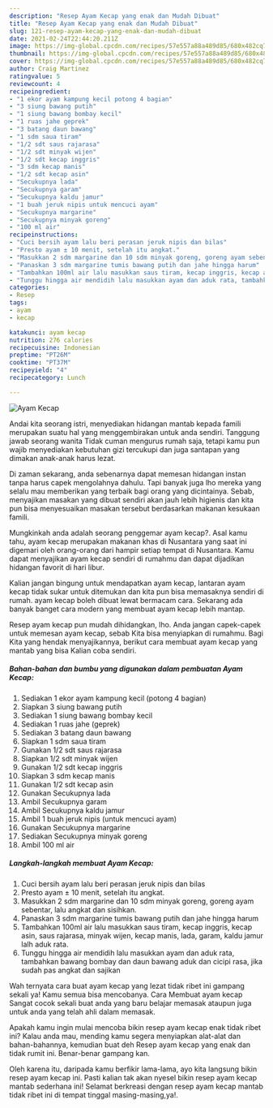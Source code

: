 ```yaml
---
description: "Resep Ayam Kecap yang enak dan Mudah Dibuat"
title: "Resep Ayam Kecap yang enak dan Mudah Dibuat"
slug: 121-resep-ayam-kecap-yang-enak-dan-mudah-dibuat
date: 2021-02-24T22:44:20.211Z
image: https://img-global.cpcdn.com/recipes/57e557a88a489d85/680x482cq70/ayam-kecap-foto-resep-utama.jpg
thumbnail: https://img-global.cpcdn.com/recipes/57e557a88a489d85/680x482cq70/ayam-kecap-foto-resep-utama.jpg
cover: https://img-global.cpcdn.com/recipes/57e557a88a489d85/680x482cq70/ayam-kecap-foto-resep-utama.jpg
author: Craig Martinez
ratingvalue: 5
reviewcount: 4
recipeingredient:
- "1 ekor ayam kampung kecil potong 4 bagian"
- "3 siung bawang putih"
- "1 siung bawang bombay kecil"
- "1 ruas jahe geprek"
- "3 batang daun bawang"
- "1 sdm saua tiram"
- "1/2 sdt saus rajarasa"
- "1/2 sdt minyak wijen"
- "1/2 sdt kecap inggris"
- "3 sdm kecap manis"
- "1/2 sdt kecap asin"
- "Secukupnya lada"
- "Secukupnya garam"
- "Secukupnya kaldu jamur"
- "1 buah jeruk nipis untuk mencuci ayam"
- "Secukupnya margarine"
- "Secukupnya minyak goreng"
- "100 ml air"
recipeinstructions:
- "Cuci bersih ayam lalu beri perasan jeruk nipis dan bilas"
- "Presto ayam ± 10 menit, setelah itu angkat."
- "Masukkan 2 sdm margarine dan 10 sdm minyak goreng, goreng ayam sebentar, lalu angkat dan sisihkan."
- "Panaskan 3 sdm margarine tumis bawang putih dan jahe hingga harum"
- "Tambahkan 100ml air lalu masukkan saus tiram, kecap inggris, kecap asin, saus rajarasa, minyak wijen, kecap manis, lada, garam, kaldu jamur lalh aduk rata."
- "Tunggu hingga air mendidih lalu masukkan ayam dan aduk rata, tambahkan bawang bombay dan daun bawang aduk dan cicipi rasa, jika sudah pas angkat dan sajikan"
categories:
- Resep
tags:
- ayam
- kecap

katakunci: ayam kecap 
nutrition: 276 calories
recipecuisine: Indonesian
preptime: "PT26M"
cooktime: "PT37M"
recipeyield: "4"
recipecategory: Lunch

---
```



![Ayam Kecap](https://img-global.cpcdn.com/recipes/57e557a88a489d85/680x482cq70/ayam-kecap-foto-resep-utama.jpg)

Andai kita seorang istri, menyediakan hidangan mantab kepada famili merupakan suatu hal yang menggembirakan untuk anda sendiri. Tanggung jawab seorang  wanita Tidak cuman mengurus rumah saja, tetapi kamu pun wajib menyediakan kebutuhan gizi tercukupi dan juga santapan yang dimakan anak-anak harus lezat.

Di zaman  sekarang, anda sebenarnya dapat memesan hidangan instan tanpa harus capek mengolahnya dahulu. Tapi banyak juga lho mereka yang selalu mau memberikan yang terbaik bagi orang yang dicintainya. Sebab, menyajikan masakan yang dibuat sendiri akan jauh lebih higienis dan kita pun bisa menyesuaikan masakan tersebut berdasarkan makanan kesukaan famili. 



Mungkinkah anda adalah seorang penggemar ayam kecap?. Asal kamu tahu, ayam kecap merupakan makanan khas di Nusantara yang saat ini digemari oleh orang-orang dari hampir setiap tempat di Nusantara. Kamu dapat menyajikan ayam kecap sendiri di rumahmu dan dapat dijadikan hidangan favorit di hari libur.

Kalian jangan bingung untuk mendapatkan ayam kecap, lantaran ayam kecap tidak sukar untuk ditemukan dan kita pun bisa memasaknya sendiri di rumah. ayam kecap boleh dibuat lewat bermacam cara. Sekarang ada banyak banget cara modern yang membuat ayam kecap lebih mantap.

Resep ayam kecap pun mudah dihidangkan, lho. Anda jangan capek-capek untuk memesan ayam kecap, sebab Kita bisa menyiapkan di rumahmu. Bagi Kita yang hendak menyajikannya, berikut cara membuat ayam kecap yang mantab yang bisa Kalian coba sendiri.

<!--inarticleads1-->

##### Bahan-bahan dan bumbu yang digunakan dalam pembuatan Ayam Kecap:

1. Sediakan 1 ekor ayam kampung kecil (potong 4 bagian)
1. Siapkan 3 siung bawang putih
1. Sediakan 1 siung bawang bombay kecil
1. Sediakan 1 ruas jahe (geprek)
1. Sediakan 3 batang daun bawang
1. Siapkan 1 sdm saua tiram
1. Gunakan 1/2 sdt saus rajarasa
1. Siapkan 1/2 sdt minyak wijen
1. Gunakan 1/2 sdt kecap inggris
1. Siapkan 3 sdm kecap manis
1. Gunakan 1/2 sdt kecap asin
1. Gunakan Secukupnya lada
1. Ambil Secukupnya garam
1. Ambil Secukupnya kaldu jamur
1. Ambil 1 buah jeruk nipis (untuk mencuci ayam)
1. Gunakan Secukupnya margarine
1. Sediakan Secukupnya minyak goreng
1. Ambil 100 ml air




<!--inarticleads2-->

##### Langkah-langkah membuat Ayam Kecap:

1. Cuci bersih ayam lalu beri perasan jeruk nipis dan bilas
1. Presto ayam ± 10 menit, setelah itu angkat.
1. Masukkan 2 sdm margarine dan 10 sdm minyak goreng, goreng ayam sebentar, lalu angkat dan sisihkan.
1. Panaskan 3 sdm margarine tumis bawang putih dan jahe hingga harum
1. Tambahkan 100ml air lalu masukkan saus tiram, kecap inggris, kecap asin, saus rajarasa, minyak wijen, kecap manis, lada, garam, kaldu jamur lalh aduk rata.
1. Tunggu hingga air mendidih lalu masukkan ayam dan aduk rata, tambahkan bawang bombay dan daun bawang aduk dan cicipi rasa, jika sudah pas angkat dan sajikan




Wah ternyata cara buat ayam kecap yang lezat tidak ribet ini gampang sekali ya! Kamu semua bisa mencobanya. Cara Membuat ayam kecap Sangat cocok sekali buat anda yang baru belajar memasak ataupun juga untuk anda yang telah ahli dalam memasak.

Apakah kamu ingin mulai mencoba bikin resep ayam kecap enak tidak ribet ini? Kalau anda mau, mending kamu segera menyiapkan alat-alat dan bahan-bahannya, kemudian buat deh Resep ayam kecap yang enak dan tidak rumit ini. Benar-benar gampang kan. 

Oleh karena itu, daripada kamu berfikir lama-lama, ayo kita langsung bikin resep ayam kecap ini. Pasti kalian tak akan nyesel bikin resep ayam kecap mantab sederhana ini! Selamat berkreasi dengan resep ayam kecap mantab tidak ribet ini di tempat tinggal masing-masing,ya!.

